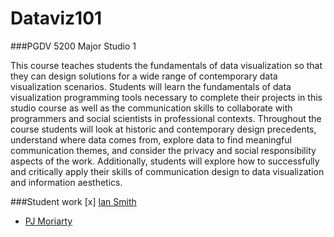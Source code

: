 # Dataviz101

###PGDV 5200 Major Studio 1

This course teaches students the fundamentals of data visualization so that they can design solutions for a wide range of contemporary data visualization scenarios. Students will learn the fundamentals of data visualization programming tools necessary to complete their projects in this studio course as well as the communication skills to collaborate with programmers and social scientists in professional contexts. Throughout the course students will look at historic and contemporary design precedents, understand where data comes from, explore data to find meaningful communication themes, and consider the privacy and social responsibility aspects of the work. Additionally, students will explore how to successfully and critically apply their skills of communication design to data visualization and information aesthetics.

###Student work
 [x] [Ian Smith](https://github.com/Ianssmith/DataVizStudio)

 * [PJ Moriarty](https://github.com/moriartp/DataViz101)